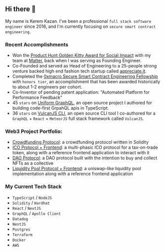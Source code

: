 ## Hi there 👋

My name is Kerem Kazan. I've been a professional `full stack software engineer` since 2016, and I'm currently focusing on `secure smart contract engineering`.

### Recent Accomplishments

- Won the [Product Hunt Golden Kitty Award for Social Impact](https://www.producthunt.com/products/matter) with my team at [Matter](https://matterapp.com), back when I was serving as Founding Engineer.
- Co-Founded and served as Head of Engineering to a 25-people strong venture backed high end fashion tech startup called [appreciate.it](https://appreciate.it).
- Completed the [0xmacro Secure Smart Contract Engineering Fellowship](https://0xmacro.com/engineering-fellowship) with `honors tier`, an accomplishment that has been awarded historically to about 1-2 engineers per cohort. 
- Co-Inventor of pending patent application: "Automated Platform for Performance Feedback"
- 45 `stars` on [Uniform GraphQL](https://uniform-graphql.whatsgood.dog/), an open source project I authored for building code-first GrpahQL apis in TypeScript.
- 36 `stars` on [VulcanJS CLI](https://github.com/VulcanJS/vulcanjs-cli), an open source CLI tool I co-authored for a `GraphQL` + `React` + `MeteorJS` full stack framework called `VulcanJS`.

### Web3 Project Portfolio:

- [Crowdfunding Protocol](https://github.com/mechanical-turk/solidity-crowdfund): a crowdfunding protocol written in Solidity
- [ICO Protocol + Frontend](https://github.com/mechanical-turk/solidity-ico): a multi-phasic ICO protocol for a tax-on-trade token, along with a reference frontend application to interact with it
- [DAO Protocol](https://github.com/mechanical-turk/solidity-collector-dao): a DAO protocol built with the intention to buy and collect NFTs as a collective
- [Liquidity Pool Protocol + Frontend](https://github.com/mechanical-turk/solidity-lp): a uniswap-like liquidity pool implementation along with a reference frontend application

### My Current Tech Stack

- `TypeScript` / `NodeJS`
- `Solidity` / `Hardhat`
- `React` / `NextJS`
- `GraphQL` / `Apollo Client`
- `Datadog`
- `NestJS`
- `Postgres`
- `Terraform`
- `Docker`
- `AWS`

